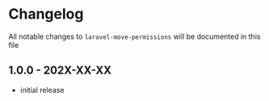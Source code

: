 # Changelog

All notable changes to `laravel-move-permissions` will be documented in this file

## 1.0.0 - 202X-XX-XX

- initial release
